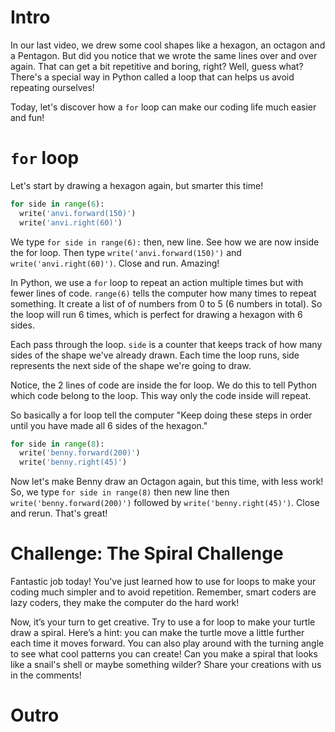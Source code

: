# Intro

In our last video, we drew some cool shapes like a hexagon, an octagon and a Pentagon. But did you notice that we wrote the same lines over and over again. That can get a bit repetitive and boring, right? Well, guess what? There's a special way in Python called a loop that can helps us avoid repeating ourselves!

Today, let's discover how a `for` loop can make our coding life much easier and fun!

# `for` loop

Let's start by drawing a hexagon again, but smarter this time!

```python codeanim
for side in range(6):
  write('anvi.forward(150)')
  write('anvi.right(60)')
```

We type `for side in range(6):` then, new line. See how we are now inside the for loop. Then type `write('anvi.forward(150)')` and `write('anvi.right(60)')`. Close and run. Amazing!

In Python, we use a `for` loop to repeat an action multiple times but with fewer lines of code. `range(6)` tells the computer how many times to repeat something. It create a list of of numbers from 0 to 5 (6 numbers in total). So the loop will run 6 times, which is perfect for drawing a hexagon with 6 sides.

Each pass through the loop. `side` is a counter that keeps track of how many sides of the shape we've already drawn. Each time the loop runs, side represents the next side of the shape we're going to draw.

Notice, the 2 lines of code are inside the for loop. We do this to tell Python which code belong to the loop. This way only the code inside will repeat.

So basically a for loop tell the computer "Keep doing these steps in order until you have made all 6 sides of the hexagon."

```python codeanim
for side in range(8):
  write('benny.forward(200)')
  write('benny.right(45)')
```

Now let's make Benny draw an Octagon again, but this time, with less work! So, we type `for side in range(8)` then new line then ` write('benny.forward(200)')` followed by `write('benny.right(45)')`. Close and rerun. That's great!

# Challenge: The Spiral Challenge

Fantastic job today! You've just learned how to use for loops to make your coding much simpler and to avoid repetition. Remember, smart coders are lazy coders, they make the computer do the hard work!

Now, it’s your turn to get creative. Try to use a for loop to make your turtle draw a spiral.
Here’s a hint: you can make the turtle move a little further each time it moves forward.
You can also play around with the turning angle to see what cool patterns you can create!
Can you make a spiral that looks like a snail's shell or maybe something wilder? Share your creations with us in the comments!

# Outro

